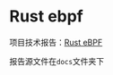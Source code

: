 # Rust ebpf



项目技术报告：[Rust eBPF](http://hm1229.top/rust_ebpf_book/book/index.html)

报告源文件在`docs`文件夹下
